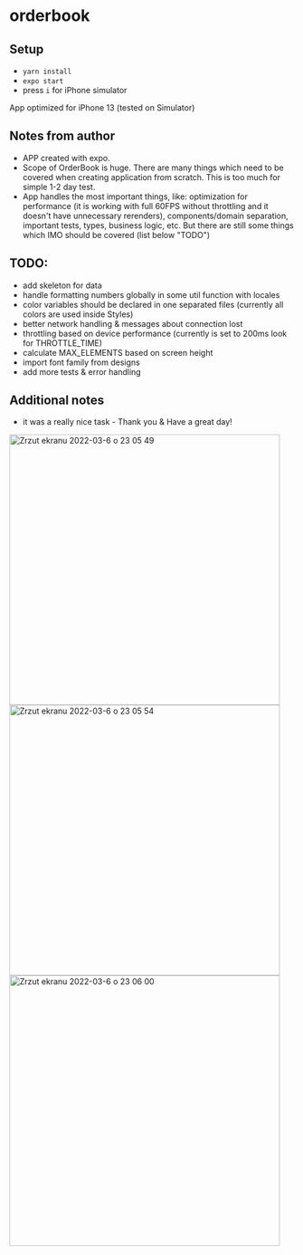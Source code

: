 # orderbook

## Setup
* `yarn install`
* `expo start` 
* press `i` for iPhone simulator

App optimized for iPhone 13 (tested on Simulator)

## Notes from author
* APP created with expo. 
* Scope of OrderBook is huge. There are many things which need to be covered when creating application from scratch. This is too much for simple 1-2 day test.
* App handles the most important things, like: optimization for performance (it is working with full 60FPS without throttling and it doesn't have unnecessary rerenders), components/domain separation, important tests, types, business logic, etc. But there are still some things which IMO should be covered (list below "TODO")


## TODO:
* add skeleton for data
* handle formatting numbers globally in some util function with locales
* color variables should be declared in one separated files (currently all colors are used inside Styles)
* better network handling & messages about connection lost
* throttling based on device performance (currently is set to 200ms look for THROTTLE_TIME)
* calculate MAX_ELEMENTS based on screen height 
* import font family from designs
* add more tests & error handling

## Additional notes
* it was a really nice task - Thank you & Have a great day!

<img width="478" alt="Zrzut ekranu 2022-03-6 o 23 05 49" src="https://user-images.githubusercontent.com/18632066/156946846-168d24b1-dcee-48ba-a0a6-f4bb2efa1619.png">
<img width="478" alt="Zrzut ekranu 2022-03-6 o 23 05 54" src="https://user-images.githubusercontent.com/18632066/156946849-47977de9-cfee-4079-8ce1-691d5515cc54.png">
<img width="478" alt="Zrzut ekranu 2022-03-6 o 23 06 00" src="https://user-images.githubusercontent.com/18632066/156946850-db345be6-ffcd-4659-a052-020b0fc9af0a.png">
